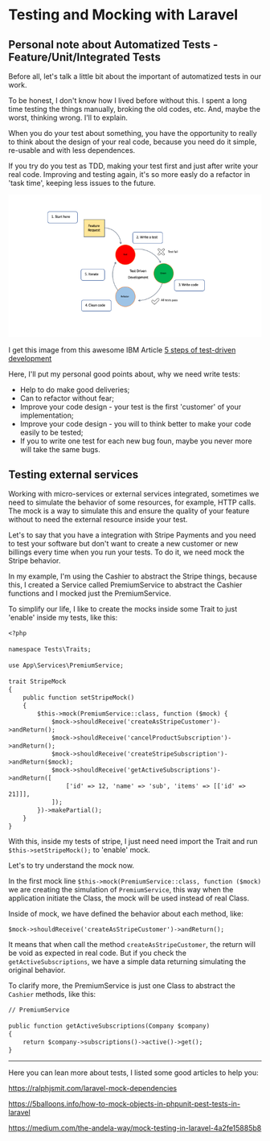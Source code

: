 # Testing and Mocking with Laravel

## Personal note about Automatized Tests - Feature/Unit/Integrated Tests

Before all, let's talk a little bit about the important of automatized tests in our work.

To be honest, I don't know how I lived before without this. I spent a long time testing the things manually, broking the old codes, etc. And, maybe the worst, thinking wrong.
I'll to explain.

When you do your test about something, you have the opportunity to really to think about the design of your real code, because you need do it simple, re-usable and with less dependences.

If you try do you test as TDD, making your test first and just after write your real code. Improving and testing again, it's so more easly do a refactor in 'task time', keeping less issues to the future.

![Image of TDD - IBM](assets/tdd-red-green-refactoring-v3.png)

I get this image from this awesome IBM Article [5 steps of test-driven development](https://developer.ibm.com/articles/5-steps-of-test-driven-development/)

Here, I'll put my personal good points about, why we need write tests:

* Help to do make good deliveries;
* Can to refactor without fear;
* Improve your code design - your test is the first 'customer' of your implementation;
* Improve your code design - you will to think better to make your code easily to be tested;
* If you to write one test for each new bug foun, maybe you never more will take the same bugs.

## Testing external services

Working with micro-services or external services integrated, sometimes we need to simulate the behavior of some resources, for example, HTTP calls. The mock is a way to simulate this and ensure the quality of your feature without to need the external resource inside your test.

Let's to say that you have a integration with Stripe Payments and you need to test your software but don't want to create a new customer or new billings every time when you run your tests. To do it, we need mock the Stripe behavior.

In my example, I'm using the Cashier to abstract the Stripe things, because this, I created a Service called PremiumService to abstract the Cashier functions and I mocked just the PremiumService.

To simplify our life, I like to create the mocks inside some Trait to just 'enable' inside my tests, like this:

```
<?php

namespace Tests\Traits;

use App\Services\PremiumService;

trait StripeMock
{
    public function setStripeMock()
    {
        $this->mock(PremiumService::class, function ($mock) {
            $mock->shouldReceive('createAsStripeCustomer')->andReturn();
            $mock->shouldReceive('cancelProductSubscription')->andReturn();
            $mock->shouldReceive('createStripeSubscription')->andReturn($mock);
            $mock->shouldReceive('getActiveSubscriptions')->andReturn([
                ['id' => 12, 'name' => 'sub', 'items' => [['id' => 21]]],
            ]);
        })->makePartial();
    }
}
```

With this, inside my tests of stripe, I just need need import the Trait and run `$this->setStripeMock();` to 'enable' mock.

Let's to try understand the mock now.

In the first mock line `$this->mock(PremiumService::class, function ($mock)` we are creating the simulation of `PremiumService`, this way when the application initiate the Class, the mock will be used instead of real Class.


Inside of mock, we have defined the behavior about each method, like:
```
$mock->shouldReceive('createAsStripeCustomer')->andReturn();
```

It means that when call the method `createAsStripeCustomer`, the return will be void as expected in real code. But if you check the `getActiveSubscriptions`, we have a simple data returning simulating the original behavior.


To clarify more, the PremiumService is just one Class to abstract the `Cashier` methods, like this:

```
// PremiumService

public function getActiveSubscriptions(Company $company)
{
    return $company->subscriptions()->active()->get();
}

```
---

Here you can lean more about tests, I listed some good articles to help you:

https://ralphjsmit.com/laravel-mock-dependencies

https://5balloons.info/how-to-mock-objects-in-phpunit-pest-tests-in-laravel

https://medium.com/the-andela-way/mock-testing-in-laravel-4a2fe15885b8